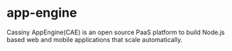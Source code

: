 # app-engine
Cassiny AppEngine(CAE) is an open source PaaS platform to build Node.js based web and mobile applications that scale automatically.

